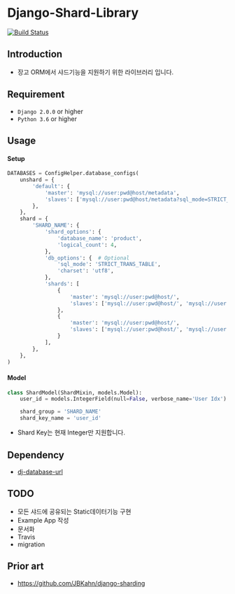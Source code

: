
# Django-Shard-Library
[![Build Status](https://travis-ci.org/ridi/django-shard-library.svg?branch=master)](https://travis-ci.org/ridi/django-shard-library)

## Introduction
- 장고 ORM에서 샤드기능을 지원하기 위한 라이브러리 입니다.

## Requirement
- `Django 2.0.0` or higher
- `Python 3.6` or higher

## Usage
#### Setup
``` python
DATABASES = ConfigHelper.database_configs(
    unshard = {
        'default': {
            'master': 'mysql://user:pwd@host/metadata',
            'slaves': ['mysql://user:pwd@host/metadata?sql_mode=STRICT_TRANS_TABLE&charset=utf8', ]
        },
    },
    shard = {
        'SHARD_NAME': {
            'shard_options': {
                'database_name': 'product',
                'logical_count': 4,
            },
            'db_options': {  # Optional
                'sql_mode': 'STRICT_TRANS_TABLE',
                'charset': 'utf8',
            },
            'shards': [
                {
                    'master': 'mysql://user:pwd@host/',
                    'slaves': ['mysql://user:pwd@host/', 'mysql://user:pwd@host/',]
                },
                {
                    'master': 'mysql://user:pwd@host/',
                    'slaves': ['mysql://user:pwd@host/', 'mysql://user:pwd@host/',]
                }
            ],
        },
    },
)

```

#### Model
``` python
class ShardModel(ShardMixin, models.Model):
    user_id = models.IntegerField(null=False, verbose_name='User Idx')

    shard_group = 'SHARD_NAME'
    shard_key_name = 'user_id'
```

- Shard Key는 현재 Integer만 지원합니다.

## Dependency
- [dj-database-url](https://github.com/kennethreitz/dj-database-url)

## TODO

- 모든 샤드에 공유되는 Static데이터기능 구현
- Example App 작성
- 문서화
- Travis
- migration


## Prior art
- https://github.com/JBKahn/django-sharding
